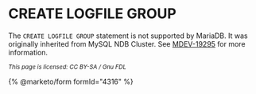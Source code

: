
# CREATE LOGFILE GROUP

The `CREATE LOGFILE GROUP` statement is not supported by MariaDB. It was originally inherited from MySQL NDB Cluster. See [MDEV-19295](https://jira.mariadb.org/browse/MDEV-19295) for more information.



<sub>_This page is licensed: CC BY-SA / Gnu FDL_</sub>


{% @marketo/form formId="4316" %}
